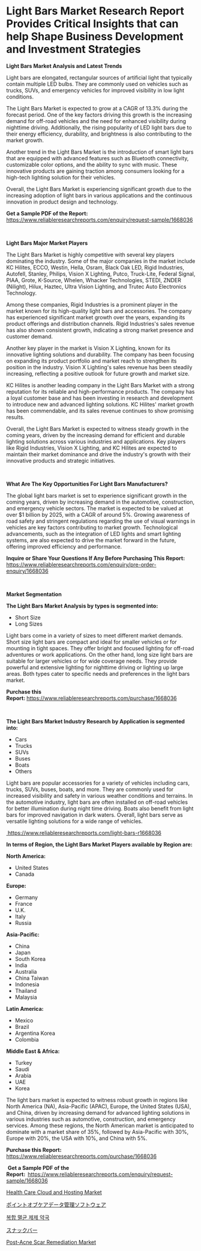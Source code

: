 <p><h1>Light Bars Market Research Report Provides Critical Insights that can help Shape Business Development and Investment Strategies</h1></p><p><strong>Light Bars Market Analysis and Latest Trends</strong></p>
<p><p>Light bars are elongated, rectangular sources of artificial light that typically contain multiple LED bulbs. They are commonly used on vehicles such as trucks, SUVs, and emergency vehicles for improved visibility in low light conditions.</p><p>The Light Bars Market is expected to grow at a CAGR of 13.3% during the forecast period. One of the key factors driving this growth is the increasing demand for off-road vehicles and the need for enhanced visibility during nighttime driving. Additionally, the rising popularity of LED light bars due to their energy efficiency, durability, and brightness is also contributing to the market growth.</p><p>Another trend in the Light Bars Market is the introduction of smart light bars that are equipped with advanced features such as Bluetooth connectivity, customizable color options, and the ability to sync with music. These innovative products are gaining traction among consumers looking for a high-tech lighting solution for their vehicles.</p><p>Overall, the Light Bars Market is experiencing significant growth due to the increasing adoption of light bars in various applications and the continuous innovation in product design and technology.</p></p>
<p><strong>Get a Sample PDF of the Report:&nbsp;</strong> <a href="https://www.reliableresearchreports.com/enquiry/request-sample/1668036">https://www.reliableresearchreports.com/enquiry/request-sample/1668036</a></p>
<p>&nbsp;</p>
<p><strong>Light Bars Major Market Players</strong></p>
<p><p>The Light Bars Market is highly competitive with several key players dominating the industry. Some of the major companies in the market include KC Hilites, ECCO, Westin, Hella, Osram, Black Oak LED, Rigid Industries, Autofell, Stanley, Philips, Vision X Lighting, Putco, Truck-Lite, Federal Signal, PIAA, Grote, K-Source, Whelen, Whacker Technologies, STEDI, ZNDER (Nilight), Hilux, Haztec, Ultra Vision Lighting, and Trutec Auto Electronics Technology.</p><p>Among these companies, Rigid Industries is a prominent player in the market known for its high-quality light bars and accessories. The company has experienced significant market growth over the years, expanding its product offerings and distribution channels. Rigid Industries's sales revenue has also shown consistent growth, indicating a strong market presence and customer demand.</p><p>Another key player in the market is Vision X Lighting, known for its innovative lighting solutions and durability. The company has been focusing on expanding its product portfolio and market reach to strengthen its position in the industry. Vision X Lighting's sales revenue has been steadily increasing, reflecting a positive outlook for future growth and market size.</p><p>KC Hilites is another leading company in the Light Bars Market with a strong reputation for its reliable and high-performance products. The company has a loyal customer base and has been investing in research and development to introduce new and advanced lighting solutions. KC Hilites' market growth has been commendable, and its sales revenue continues to show promising results.</p><p>Overall, the Light Bars Market is expected to witness steady growth in the coming years, driven by the increasing demand for efficient and durable lighting solutions across various industries and applications. Key players like Rigid Industries, Vision X Lighting, and KC Hilites are expected to maintain their market dominance and drive the industry's growth with their innovative products and strategic initiatives.</p></p>
<p>&nbsp;</p>
<p><strong>What Are The Key Opportunities For Light Bars Manufacturers?</strong></p>
<p><p>The global light bars market is set to experience significant growth in the coming years, driven by increasing demand in the automotive, construction, and emergency vehicle sectors. The market is expected to be valued at over $1 billion by 2025, with a CAGR of around 5%. Growing awareness of road safety and stringent regulations regarding the use of visual warnings in vehicles are key factors contributing to market growth. Technological advancements, such as the integration of LED lights and smart lighting systems, are also expected to drive the market forward in the future, offering improved efficiency and performance.</p></p>
<p><strong>Inquire or Share Your Questions If Any Before Purchasing This Report:</strong> <a href="https://www.reliableresearchreports.com/enquiry/pre-order-enquiry/1668036">https://www.reliableresearchreports.com/enquiry/pre-order-enquiry/1668036</a></p>
<p>&nbsp;</p>
<p><strong>Market Segmentation</strong></p>
<p><strong>The Light Bars Market Analysis by types is segmented into:</strong></p>
<p><ul><li>Short Size</li><li>Long Sizes</li></ul></p>
<p><p>Light bars come in a variety of sizes to meet different market demands. Short size light bars are compact and ideal for smaller vehicles or for mounting in tight spaces. They offer bright and focused lighting for off-road adventures or work applications. On the other hand, long size light bars are suitable for larger vehicles or for wide coverage needs. They provide powerful and extensive lighting for nighttime driving or lighting up large areas. Both types cater to specific needs and preferences in the light bars market.</p></p>
<p><strong>Purchase this Report:&nbsp;</strong><a href="https://www.reliableresearchreports.com/purchase/1668036">https://www.reliableresearchreports.com/purchase/1668036</a></p>
<p>&nbsp;</p>
<p><strong>The Light Bars Market Industry Research by Application is segmented into:</strong></p>
<p><ul><li>Cars</li><li>Trucks</li><li>SUVs</li><li>Buses</li><li>Boats</li><li>Others</li></ul></p>
<p><p>Light bars are popular accessories for a variety of vehicles including cars, trucks, SUVs, buses, boats, and more. They are commonly used for increased visibility and safety in various weather conditions and terrains. In the automotive industry, light bars are often installed on off-road vehicles for better illumination during night time driving. Boats also benefit from light bars for improved navigation in dark waters. Overall, light bars serve as versatile lighting solutions for a wide range of vehicles.</p></p>
<p><a href="https://www.reliableresearchreports.com/light-bars-r1668036">&nbsp;https://www.reliableresearchreports.com/light-bars-r1668036</a></p>
<p><strong>In terms of Region, the Light Bars Market Players available by Region are:</strong></p>
<p>
    <p> <strong> North America: </strong>
        <ul>
            <li>United States</li>
            <li>Canada</li>
        </ul>
        </p> 
    <p> <strong> Europe: </strong>
        <ul>
            <li>Germany</li>
            <li>France</li>
            <li>U.K.</li>
            <li>Italy</li>
            <li>Russia</li>
        </ul>
        </p> 
    <p> <strong> Asia-Pacific: </strong>
        <ul>
            <li>China</li>
            <li>Japan</li>
            <li>South Korea</li>
            <li>India</li>
            <li>Australia</li>
            <li>China Taiwan</li>
            <li>Indonesia</li>
            <li>Thailand</li>
            <li>Malaysia</li>
        </ul>
        </p> 
    <p> <strong> Latin America: </strong>
        <ul>
            <li>Mexico</li>
            <li>Brazil</li>
            <li>Argentina Korea</li>
            <li>Colombia</li>
        </ul>
        </p> 
    <p> <strong> Middle East & Africa: </strong>
        <ul>
            <li>Turkey</li>
            <li>Saudi</li>
            <li>Arabia</li>
            <li>UAE</li>
            <li>Korea</li>
        </ul>
    </p>
    </p>
<p><p>The light bars market is expected to witness robust growth in regions like North America (NA), Asia-Pacific (APAC), Europe, the United States (USA), and China, driven by increasing demand for advanced lighting solutions in various industries such as automotive, construction, and emergency services. Among these regions, the North American market is anticipated to dominate with a market share of 35%, followed by Asia-Pacific with 30%, Europe with 20%, the USA with 10%, and China with 5%.</p></p>
<p><strong>Purchase this Report: </strong><a href="https://www.reliableresearchreports.com/purchase/1668036">https://www.reliableresearchreports.com/purchase/1668036</a></p>
<p>&nbsp;<strong>Get a Sample PDF of the Report:&nbsp;&nbsp;</strong><a href="https://www.reliableresearchreports.com/enquiry/request-sample/1668036">https://www.reliableresearchreports.com/enquiry/request-sample/1668036</a></p>
<p><strong></strong></p>
<p><p><a href="https://www.linkedin.com/pulse/decoding-health-care-cloud-hosting-market-metrics-share-hko1e">Health Care Cloud and Hosting Market</a></p><p><a href="https://medium.com/@rocklobster885/point-of-care%E3%83%87%E3%83%BC%E3%82%BF%E7%AE%A1%E7%90%86%E3%82%BD%E3%83%95%E3%83%88%E3%82%A6%E3%82%A7%E3%82%A2%E5%B8%82%E5%A0%B4%E3%81%AF-%E3%82%B7%E3%82%A7%E3%82%A2-%E3%83%88%E3%83%AC%E3%83%B3%E3%83%89-%E3%81%8A%E3%82%88%E3%81%B3%E6%88%90%E9%95%B7%E3%81%AB%E9%96%A2%E3%81%99%E3%82%8B%E6%83%85%E5%A0%B1%E3%82%92%E6%8F%90%E4%BE%9B%E3%81%97%E3%81%BE%E3%81%99-40976452f788">ポイントオブケアデータ管理ソフトウェア</a></p><p><a href="https://medium.com/@edaunhshhs/%EB%B3%B5%ED%95%A9-%EC%82%B4%EA%B7%A0-%EC%A1%B0%EC%A0%9C-%EC%95%BD%EA%B5%AD-%EC%8B%9C%EC%9E%A5-%EC%8B%9C%EC%9E%A5-%EC%A0%90%EC%9C%A0%EC%9C%A8-%EC%8B%9C%EC%9E%A5-%EB%8F%99%ED%96%A5-%EB%B0%8F-%EB%AF%B8%EB%9E%98-%EC%84%B1%EC%9E%A5-%ED%83%90%EC%83%89-4705db343196">복합 멸균 제제 약국</a></p><p><a href="https://medium.com/@kaitlensen45645/%E3%82%B9%E3%83%8A%E3%83%83%E3%82%AF%E3%83%90%E3%83%BC%E5%B8%82%E5%A0%B4%E8%A6%8F%E6%A8%A1%E3%81%AF-%E3%82%B0%E3%83%AD%E3%83%BC%E3%83%90%E3%83%AB%E6%A5%AD%E7%95%8C%E3%81%AB%E3%81%8A%E3%81%91%E3%82%8B%E6%9C%80%E9%81%A9%E3%81%AA%E3%83%9E%E3%83%BC%E3%82%B1%E3%83%86%E3%82%A3%E3%83%B3%E3%82%B0%E3%83%81%E3%83%A3%E3%83%8D%E3%83%AB%E3%82%92%E7%A4%BA%E3%81%97%E3%81%A6%E3%81%84%E3%81%BE%E3%81%99-93dd4c00f91b">スナックバー</a></p><p><a href="https://www.linkedin.com/pulse/post-acne-scar-remediation-market-size-reveals-best-marketing-cm7bf">Post-Acne Scar Remediation Market</a></p></p>